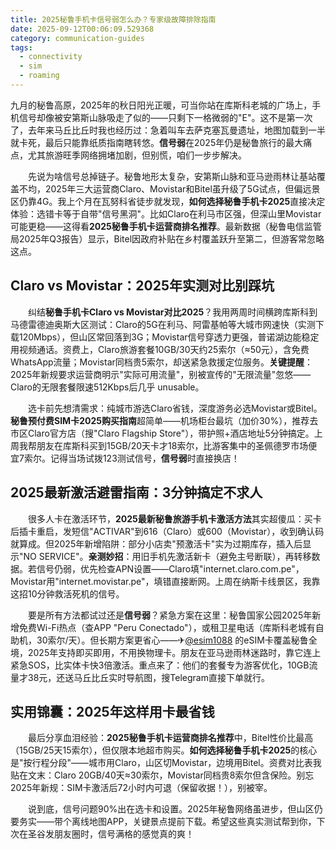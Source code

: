 ```yaml
---
title: 2025秘鲁手机卡信号弱怎么办？专家级故障排除指南
date: 2025-09-12T00:06:09.529368
category: communication-guides
tags:
  - connectivity
  - sim
  - roaming
---
```


九月的秘鲁高原，2025年的秋日阳光正暖，可当你站在库斯科老城的广场上，手机信号却像被安第斯山脉吸走了似的——只剩下一格微弱的"E"。这不是第一次了，去年来马丘比丘时我也经历过：急着叫车去萨克塞瓦曼遗址，地图加载到一半就卡死，最后只能靠纸质指南瞎转悠。**信号弱**在2025年仍是秘鲁旅行的最大痛点，尤其旅游旺季网络拥堵加剧，但别慌，咱们一步步解决。

　　先说为啥信号总掉链子。秘鲁地形太复杂，安第斯山脉和亚马逊雨林让基站覆盖不均，2025年三大运营商Claro、Movistar和Bitel虽升级了5G试点，但偏远景区仍靠4G。我上个月在瓦努科省徒步就发现，**如何选择秘鲁手机卡2025**直接决定体验：选错卡等于自带"信号黑洞"。比如Claro在利马市区强，但深山里Movistar可能更稳——这得看**2025秘鲁手机卡运营商排名推荐**。最新数据（秘鲁电信监管局2025年Q3报告）显示，Bitel因政府补贴在乡村覆盖跃升至第二，但游客常忽略这点。

## Claro vs Movistar：2025年实测对比别踩坑
　　纠结**秘鲁手机卡Claro vs Movistar对比2025**？我用两周时间横跨库斯科到马德雷德迪奥斯大区测试：Claro的5G在利马、阿雷基帕等大城市网速快（实测下载120Mbps），但山区常回落到3G；Movistar信号穿透力更强，普诺湖边能稳定用视频通话。资费上，Claro旅游套餐10GB/30天约25索尔（≈50元），含免费WhatsApp流量；Movistar同档贵5索尔，却送紧急救援定位服务。**关键提醒**：2025年新规要求运营商明示"实际可用流量"，别被宣传的"无限流量"忽悠——Claro的无限套餐限速512Kbps后几乎 unusable。

　　选卡前先想清需求：纯城市游选Claro省钱，深度游务必选Movistar或Bitel。**秘鲁预付费SIM卡2025购买指南**超简单——机场柜台最坑（加价30%），推荐去市区Claro官方店（搜"Claro Flagship Store"），带护照+酒店地址5分钟搞定。上周我帮朋友在库斯科买到15GB/20天卡才18索尔，比游客集中的圣佩德罗市场便宜7索尔。记得当场试拨123测试信号，**信号弱**时直接换店！

## 2025最新激活避雷指南：3分钟搞定不求人
　　很多人卡在激活环节，**2025最新秘鲁旅游手机卡激活方法**其实超傻瓜：买卡后插卡重启，发短信"ACTIVAR"到616（Claro）或600（Movistar），收到确认码就算成。但2025年新增陷阱：部分小店卖"预激活卡"实为过期库存，插入后显示"NO SERVICE"。**亲测妙招**：用旧手机先激活新卡（避免主号断联），再转移数据。若信号仍弱，优先检查APN设置——Claro填"internet.claro.com.pe"，Movistar用"internet.movistar.pe"，填错直接断网。上周在纳斯卡线景区，我靠这招10分钟救活死机的信号。

　　要是所有方法都试过还是**信号弱**？紧急方案在这里：秘鲁国家公园2025年新增免费Wi-Fi热点（查APP "Peru Conectado"），或租卫星电话（库斯科老城有自助机，30索尔/天）。但长期方案更省心——✈[@esim1088](https://t.me/s/esim1088) 的eSIM卡覆盖秘鲁全境，2025年支持即买即用，不用换物理卡。朋友在亚马逊雨林迷路时，靠它连上紧急SOS，比实体卡快3倍激活。重点来了：他们的套餐专为游客优化，10GB流量才38元，还送马丘比丘实时导航图，搜Telegram直接下单就行。

## 实用锦囊：2025年这样用卡最省钱
　　最后分享血泪经验：**2025秘鲁手机卡运营商排名推荐**中，Bitel性价比最高（15GB/25天15索尔），但仅限本地超市购买。**如何选择秘鲁手机卡2025**的核心是"按行程分段"——城市用Claro，山区切Movistar，边境用Bitel。资费对比表我贴在文末：Claro 20GB/40天≈30索尔，Movistar同档贵8索尔但含保险。别忘2025年新规：SIM卡激活后72小时内可退（保留收据！），别被宰。

　　说到底，信号问题90%出在选卡和设置。2025年秘鲁网络虽进步，但山区仍要务实——带个离线地图APP，关键景点提前下载。希望这些真实测试帮到你，下次在圣谷发朋友圈时，信号满格的感觉真的爽！